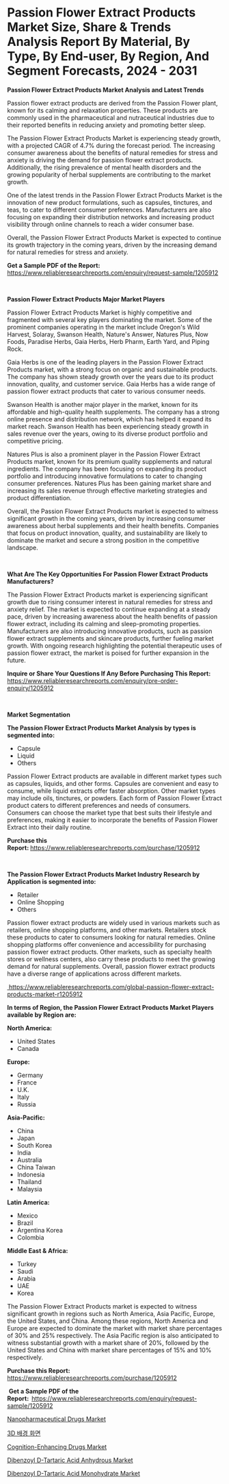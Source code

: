 <p><h1>Passion Flower Extract Products Market Size, Share & Trends Analysis Report By Material, By Type, By End-user, By Region, And Segment Forecasts, 2024 - 2031</h1></p><p><strong>Passion Flower Extract Products Market Analysis and Latest Trends</strong></p>
<p><p>Passion flower extract products are derived from the Passion Flower plant, known for its calming and relaxation properties. These products are commonly used in the pharmaceutical and nutraceutical industries due to their reported benefits in reducing anxiety and promoting better sleep.</p><p>The Passion Flower Extract Products Market is experiencing steady growth, with a projected CAGR of 4.7% during the forecast period. The increasing consumer awareness about the benefits of natural remedies for stress and anxiety is driving the demand for passion flower extract products. Additionally, the rising prevalence of mental health disorders and the growing popularity of herbal supplements are contributing to the market growth.</p><p>One of the latest trends in the Passion Flower Extract Products Market is the innovation of new product formulations, such as capsules, tinctures, and teas, to cater to different consumer preferences. Manufacturers are also focusing on expanding their distribution networks and increasing product visibility through online channels to reach a wider consumer base.</p><p>Overall, the Passion Flower Extract Products Market is expected to continue its growth trajectory in the coming years, driven by the increasing demand for natural remedies for stress and anxiety.</p></p>
<p><strong>Get a Sample PDF of the Report:&nbsp;</strong> <a href="https://www.reliableresearchreports.com/enquiry/request-sample/1205912">https://www.reliableresearchreports.com/enquiry/request-sample/1205912</a></p>
<p>&nbsp;</p>
<p><strong>Passion Flower Extract Products Major Market Players</strong></p>
<p><p>Passion Flower Extract Products Market is highly competitive and fragmented with several key players dominating the market. Some of the prominent companies operating in the market include Oregon's Wild Harvest, Solaray, Swanson Health, Nature's Answer, Natures Plus, Now Foods, Paradise Herbs, Gaia Herbs, Herb Pharm, Earth Yard, and Piping Rock.</p><p>Gaia Herbs is one of the leading players in the Passion Flower Extract Products market, with a strong focus on organic and sustainable products. The company has shown steady growth over the years due to its product innovation, quality, and customer service. Gaia Herbs has a wide range of passion flower extract products that cater to various consumer needs.</p><p>Swanson Health is another major player in the market, known for its affordable and high-quality health supplements. The company has a strong online presence and distribution network, which has helped it expand its market reach. Swanson Health has been experiencing steady growth in sales revenue over the years, owing to its diverse product portfolio and competitive pricing.</p><p>Natures Plus is also a prominent player in the Passion Flower Extract Products market, known for its premium quality supplements and natural ingredients. The company has been focusing on expanding its product portfolio and introducing innovative formulations to cater to changing consumer preferences. Natures Plus has been gaining market share and increasing its sales revenue through effective marketing strategies and product differentiation.</p><p>Overall, the Passion Flower Extract Products market is expected to witness significant growth in the coming years, driven by increasing consumer awareness about herbal supplements and their health benefits. Companies that focus on product innovation, quality, and sustainability are likely to dominate the market and secure a strong position in the competitive landscape.</p></p>
<p>&nbsp;</p>
<p><strong>What Are The Key Opportunities For Passion Flower Extract Products Manufacturers?</strong></p>
<p><p>The Passion Flower Extract Products market is experiencing significant growth due to rising consumer interest in natural remedies for stress and anxiety relief. The market is expected to continue expanding at a steady pace, driven by increasing awareness about the health benefits of passion flower extract, including its calming and sleep-promoting properties. Manufacturers are also introducing innovative products, such as passion flower extract supplements and skincare products, further fueling market growth. With ongoing research highlighting the potential therapeutic uses of passion flower extract, the market is poised for further expansion in the future.</p></p>
<p><strong>Inquire or Share Your Questions If Any Before Purchasing This Report:</strong> <a href="https://www.reliableresearchreports.com/enquiry/pre-order-enquiry/1205912">https://www.reliableresearchreports.com/enquiry/pre-order-enquiry/1205912</a></p>
<p>&nbsp;</p>
<p><strong>Market Segmentation</strong></p>
<p><strong>The Passion Flower Extract Products Market Analysis by types is segmented into:</strong></p>
<p><ul><li>Capsule</li><li>Liquid</li><li>Others</li></ul></p>
<p><p>Passion Flower Extract products are available in different market types such as capsules, liquids, and other forms. Capsules are convenient and easy to consume, while liquid extracts offer faster absorption. Other market types may include oils, tinctures, or powders. Each form of Passion Flower Extract product caters to different preferences and needs of consumers. Consumers can choose the market type that best suits their lifestyle and preferences, making it easier to incorporate the benefits of Passion Flower Extract into their daily routine.</p></p>
<p><strong>Purchase this Report:&nbsp;</strong><a href="https://www.reliableresearchreports.com/purchase/1205912">https://www.reliableresearchreports.com/purchase/1205912</a></p>
<p>&nbsp;</p>
<p><strong>The Passion Flower Extract Products Market Industry Research by Application is segmented into:</strong></p>
<p><ul><li>Retailer</li><li>Online Shopping</li><li>Others</li></ul></p>
<p><p>Passion flower extract products are widely used in various markets such as retailers, online shopping platforms, and other markets. Retailers stock these products to cater to consumers looking for natural remedies. Online shopping platforms offer convenience and accessibility for purchasing passion flower extract products. Other markets, such as specialty health stores or wellness centers, also carry these products to meet the growing demand for natural supplements. Overall, passion flower extract products have a diverse range of applications across different markets.</p></p>
<p><a href="https://www.reliableresearchreports.com/global-passion-flower-extract-products-market-r1205912">&nbsp;https://www.reliableresearchreports.com/global-passion-flower-extract-products-market-r1205912</a></p>
<p><strong>In terms of Region, the Passion Flower Extract Products Market Players available by Region are:</strong></p>
<p>
    <p> <strong> North America: </strong>
        <ul>
            <li>United States</li>
            <li>Canada</li>
        </ul>
        </p> 
    <p> <strong> Europe: </strong>
        <ul>
            <li>Germany</li>
            <li>France</li>
            <li>U.K.</li>
            <li>Italy</li>
            <li>Russia</li>
        </ul>
        </p> 
    <p> <strong> Asia-Pacific: </strong>
        <ul>
            <li>China</li>
            <li>Japan</li>
            <li>South Korea</li>
            <li>India</li>
            <li>Australia</li>
            <li>China Taiwan</li>
            <li>Indonesia</li>
            <li>Thailand</li>
            <li>Malaysia</li>
        </ul>
        </p> 
    <p> <strong> Latin America: </strong>
        <ul>
            <li>Mexico</li>
            <li>Brazil</li>
            <li>Argentina Korea</li>
            <li>Colombia</li>
        </ul>
        </p> 
    <p> <strong> Middle East & Africa: </strong>
        <ul>
            <li>Turkey</li>
            <li>Saudi</li>
            <li>Arabia</li>
            <li>UAE</li>
            <li>Korea</li>
        </ul>
    </p>
    </p>
<p><p>The Passion Flower Extract Products market is expected to witness significant growth in regions such as North America, Asia Pacific, Europe, the United States, and China. Among these regions, North America and Europe are expected to dominate the market with market share percentages of 30% and 25% respectively. The Asia Pacific region is also anticipated to witness substantial growth with a market share of 20%, followed by the United States and China with market share percentages of 15% and 10% respectively.</p></p>
<p><strong>Purchase this Report: </strong><a href="https://www.reliableresearchreports.com/purchase/1205912">https://www.reliableresearchreports.com/purchase/1205912</a></p>
<p>&nbsp;<strong>Get a Sample PDF of the Report:&nbsp;&nbsp;</strong><a href="https://www.reliableresearchreports.com/enquiry/request-sample/1205912">https://www.reliableresearchreports.com/enquiry/request-sample/1205912</a></p>
<p><strong></strong></p>
<p><p><a href="https://github.com/Glendatilghmankmgz0rbhwpy/Market-Research-Report-List-2/blob/main/nanopharmaceutical-drugs-market.md">Nanopharmaceutical Drugs Market</a></p><p><a href="https://github.com/fernandotryO5lson96765/Market-Research-Report-List-1/blob/main/633768757498.md">3D 배경 화면</a></p><p><a href="https://github.com/dx0328/Market-Research-Report-List-2/blob/main/cognition-enhancing-drugs-market.md">Cognition-Enhancing Drugs Market</a></p><p><a href="https://issuu.com/reportprime-2/docs/dibenzoyl-d-tartaric-acid-anhydrous-market-size-20">Dibenzoyl D-Tartaric Acid Anhydrous Market</a></p><p><a href="https://issuu.com/reportprime-2/docs/dibenzoyl-d-tartaric-acid-monohydrate-market-size-">Dibenzoyl D-Tartaric Acid Monohydrate Market</a></p></p>